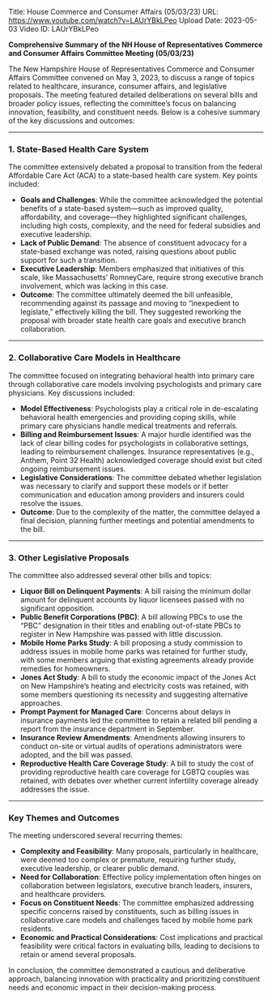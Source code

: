 Title: House Commerce and Consumer Affairs (05/03/23)
URL: https://www.youtube.com/watch?v=LAUrYBkLPeo
Upload Date: 2023-05-03
Video ID: LAUrYBkLPeo

**Comprehensive Summary of the NH House of Representatives Commerce and Consumer Affairs Committee Meeting (05/03/23)**

The New Hampshire House of Representatives Commerce and Consumer Affairs Committee convened on May 3, 2023, to discuss a range of topics related to healthcare, insurance, consumer affairs, and legislative proposals. The meeting featured detailed deliberations on several bills and broader policy issues, reflecting the committee’s focus on balancing innovation, feasibility, and constituent needs. Below is a cohesive summary of the key discussions and outcomes:

---

### **1. State-Based Health Care System**
The committee extensively debated a proposal to transition from the federal Affordable Care Act (ACA) to a state-based health care system. Key points included:
   - **Goals and Challenges**: While the committee acknowledged the potential benefits of a state-based system—such as improved quality, affordability, and coverage—they highlighted significant challenges, including high costs, complexity, and the need for federal subsidies and executive leadership.
   - **Lack of Public Demand**: The absence of constituent advocacy for a state-based exchange was noted, raising questions about public support for such a transition.
   - **Executive Leadership**: Members emphasized that initiatives of this scale, like Massachusetts’ RomneyCare, require strong executive branch involvement, which was lacking in this case.
   - **Outcome**: The committee ultimately deemed the bill unfeasible, recommending against its passage and moving to “inexpedient to legislate,” effectively killing the bill. They suggested reworking the proposal with broader state health care goals and executive branch collaboration.

---

### **2. Collaborative Care Models in Healthcare**
The committee focused on integrating behavioral health into primary care through collaborative care models involving psychologists and primary care physicians. Key discussions included:
   - **Model Effectiveness**: Psychologists play a critical role in de-escalating behavioral health emergencies and providing coping skills, while primary care physicians handle medical treatments and referrals.
   - **Billing and Reimbursement Issues**: A major hurdle identified was the lack of clear billing codes for psychologists in collaborative settings, leading to reimbursement challenges. Insurance representatives (e.g., Anthem, Point 32 Health) acknowledged coverage should exist but cited ongoing reimbursement issues.
   - **Legislative Considerations**: The committee debated whether legislation was necessary to clarify and support these models or if better communication and education among providers and insurers could resolve the issues.
   - **Outcome**: Due to the complexity of the matter, the committee delayed a final decision, planning further meetings and potential amendments to the bill.

---

### **3. Other Legislative Proposals**
The committee also addressed several other bills and topics:
   - **Liquor Bill on Delinquent Payments**: A bill raising the minimum dollar amount for delinquent accounts by liquor licensees passed with no significant opposition.
   - **Public Benefit Corporations (PBC)**: A bill allowing PBCs to use the “PBC” designation in their titles and enabling out-of-state PBCs to register in New Hampshire was passed with little discussion.
   - **Mobile Home Parks Study**: A bill proposing a study commission to address issues in mobile home parks was retained for further study, with some members arguing that existing agreements already provide remedies for homeowners.
   - **Jones Act Study**: A bill to study the economic impact of the Jones Act on New Hampshire’s heating and electricity costs was retained, with some members questioning its necessity and suggesting alternative approaches.
   - **Prompt Payment for Managed Care**: Concerns about delays in insurance payments led the committee to retain a related bill pending a report from the insurance department in September.
   - **Insurance Review Amendments**: Amendments allowing insurers to conduct on-site or virtual audits of operations administrators were adopted, and the bill was passed.
   - **Reproductive Health Care Coverage Study**: A bill to study the cost of providing reproductive health care coverage for LGBTQ couples was retained, with debates over whether current infertility coverage already addresses the issue.

---

### **Key Themes and Outcomes**
The meeting underscored several recurring themes:
   - **Complexity and Feasibility**: Many proposals, particularly in healthcare, were deemed too complex or premature, requiring further study, executive leadership, or clearer public demand.
   - **Need for Collaboration**: Effective policy implementation often hinges on collaboration between legislators, executive branch leaders, insurers, and healthcare providers.
   - **Focus on Constituent Needs**: The committee emphasized addressing specific concerns raised by constituents, such as billing issues in collaborative care models and challenges faced by mobile home park residents.
   - **Economic and Practical Considerations**: Cost implications and practical feasibility were critical factors in evaluating bills, leading to decisions to retain or amend several proposals.

In conclusion, the committee demonstrated a cautious and deliberative approach, balancing innovation with practicality and prioritizing constituent needs and economic impact in their decision-making process.